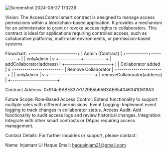 ![Screenshot 2024-08-27 173239](https://github.com/user-attachments/assets/a900fc0b-ad66-4f06-863c-9b1dbf9b7327)

Vision:
The AccessControl smart contract is designed to manage access permissions within a blockchain-based application. It provides a mechanism for an administrator to grant or revoke access rights to collaborators. This contract is ideal for applications requiring controlled access, such as collaborative platforms, multi-user environments, or permission-based systems.

Flowchart:
+-----------------------+
|    Admin (Contract)   |
+-----------+-----------+
            |
            | onlyAdmin
            |
            v
+-----------+-----------+
| addCollaborator(address) |
+-----------------------+
            |
            | Collaborator added
            |
            v
+-----------------------+
|   Remove Collaborator  |
+-----------------------+
            |
            | onlyAdmin
            |
            v
+-----------------------+
| removeCollaborator(address) |
+-----------------------+

Contract Address:
0x914cBABE837e1729B5b65B3AE654046341D618A3

Future Scope:
Role-Based Access Control: Extend functionality to support multiple roles with different permissions.
Event Logging: Implement event logging to track changes in collaborator status.
Access Audit: Add functionality to audit access logs and review historical changes.
Integration: Integrate with other smart contracts or DApps requiring access management.

Contact Details:
For further inquiries or support, please contact:

Name: Injamam Ul Haque
Email: haqueinjam21@gmail.com
